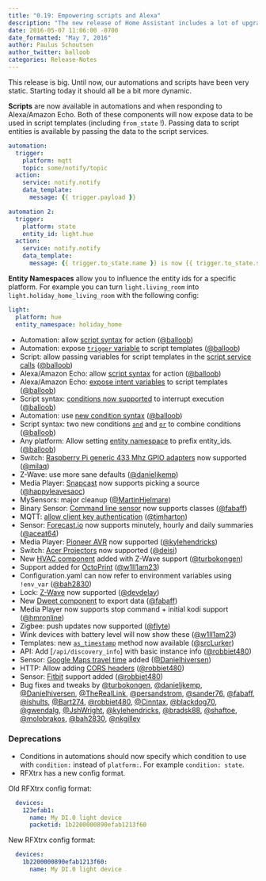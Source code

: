 ```yaml
---
title: "0.19: Empowering scripts and Alexa"
description: "The new release of Home Assistant includes a lot of upgrades to how we handle scripts and make them available in a wide range of new components including automation and alexa."
date: 2016-05-07 11:06:00 -0700
date_formatted: "May 7, 2016"
author: Paulus Schoutsen
author_twitter: balloob
categories: Release-Notes
---
```


This release is big. Until now, our automations and scripts have been very static. Starting today it should all be a bit more dynamic.

**Scripts** are now available in automations and when responding to Alexa/Amazon Echo. Both of these components will now expose data to be used in script templates (including `from_state` !). Passing data to script entities is available by passing the data to the script services.

```yaml
automation:
  trigger:
    platform: mqtt
    topic: some/notify/topic
  action:
    service: notify.notify
    data_template:
      message: {{ trigger.payload }}

automation 2:
  trigger:
    platform: state
    entity_id: light.hue
  action:
    service: notify.notify
    data_template:
      message: {{ trigger.to_state.name }} is now {{ trigger.to_state.state }}
```

**Entity Namespaces** allow you to influence the entity ids for a specific platform. For example you can turn `light.living_room` into `light.holiday_home_living_room` with the following config:

```yaml
light:
  platform: hue
  entity_namespace: holiday_home
```

 - Automation: allow [script syntax] for action ([@balloob])
 - Automation: expose [`trigger` variable][trigger-variable] to script templates ([@balloob])
 - Script: allow passing variables for script templates in the [script service calls] ([@balloob])
 - Alexa/Amazon Echo: allow [script syntax] for action ([@balloob])
 - Alexa/Amazon Echo: [expose intent variables] to script templates ([@balloob])
 - Script syntax: [conditions now supported] to interrupt execution ([@balloob])
 - Automation: use [new condition syntax] ([@balloob])
 - Script syntax: two new conditions [`and`][con-and] and [`or`][con-or] to combine conditions ([@balloob])
 - Any platform: Allow setting [entity namespace] to prefix entity_ids. ([@balloob])
 - Switch: [Raspberry Pi generic 433 Mhz GPIO adapters][rpi-rf] now supported ([@milaq])
 - Z-Wave: use more sane defaults ([@danieljkemp])
 - Media Player: [Snapcast] now supports picking a source ([@happyleavesaoc])
 - MySensors: major cleanup ([@MartinHjelmare])
 - Binary Sensor: [Command line sensor] now supports classes ([@fabaff])
 - MQTT: [allow client key authentication] ([@timharton])
 - Sensor: [Forecast.io] now supports minutely, hourly and daily summaries ([@aceat64])
 - Media Player: [Pioneer AVR] now supported ([@kylehendricks])
 - Switch: [Acer Projectors] now supported ([@deisi])
 - New [HVAC component] added with Z-Wave support ([@turbokongen])
 - Support added for [OctoPrint] ([@w1ll1am23])
 - Configuration.yaml can now refer to environment variables using `!env_var` ([@bah2830])
 - Lock: [Z-Wave][lock.zwave] now supported ([@devdelay])
 - New [Dweet component] to export data ([@fabaff])
 - Media Player now supports stop command + initial kodi support ([@hmronline])
 - Zigbee: push updates now supported ([@flyte])
 - Wink devices with battery level will now show these ([@w1ll1am23])
 - Templates: new [`as_timestamp`] method now available ([@srcLurker])
 - API: Add [`/api/discovery_info`] with basic instance info ([@robbiet480])
 - Sensor: [Google Maps travel time] added ([@Danielhiversen])
 - HTTP: Allow adding [CORS headers] ([@robbiet480])
 - Sensor: [Fitbit] support added ([@robbiet480])
 - Bug fixes and tweaks by [@turbokongen], [@danieljkemp], [@Danielhiversen], [@TheRealLink], [@persandstrom], [@sander76], [@fabaff], [@ishults], [@Bart274], [@robbiet480], [@Cinntax], [@blackdog70], [@gwendalg], [@JshWright], [@kylehendricks], [@bradsk88], [@shaftoe], [@molobrakos], [@bah2830], [@nkgilley]

[script syntax]: /getting-started/scripts/
[trigger-variable]: /getting-started/automation-templating/#available-trigger-data
[script service calls]: /components/script/#passing-parameters-in-service-calls
[expose intent variables]: /components/alexa/#configuring-home-assistant
[conditions now supported]: /getting-started/scripts-conditions/
[new condition syntax]: /getting-started/scripts-conditions/
[con-and]: /getting-started/scripts-conditions/#and-condition
[con-or]: /getting-started/scripts-conditions/#or-condition
[entity namespace]: /topics/platform_options/#entity-namespace
[rpi-rf]: /components/switch.rpi_rf/
[Forecast.io]: /components/sensor.forecast/
[Snapcast]: /components/media_player.snapcast/
[Command line sensor]: /components/sensor.command_line/
[allow client key authentication]: /components/mqtt/
[Pioneer AVR]: /components/media_player.pioneer/
[Acer Projectors]: /components/switch.acer_projector/
[HVAC component]: /components/climate/
[OctoPrint]: /components/octoprint/
[Z-Wave]: /components/zwave/
[lock]: /components/lock/
[lock.zwave]: /components/lock.zwave/
[Dweet component]: /components/dweet/
[`as_timestamp`]: /topics/templating/#home-assistant-template-extensions
[Google Maps travel time]: /components/sensor.google_travel_time/
[CORS headers]: /components/http/
[Fitbit]: /components/sensor.fitbit/
[@balloob]: https://github.com/balloob/
[@milaq]: https://github.com/milaq/
[@danieljkemp]: https://github.com/danieljkemp/
[@happyleavesaoc]: https://github.com/happyleavesaoc/
[@MartinHjelmare]: https://github.com/MartinHjelmare/
[@fabaff]: https://github.com/fabaff/
[@timharton]: https://github.com/timharton/
[@aceat64]: https://github.com/aceat64/
[@kylehendricks]: https://github.com/kylehendricks/
[@deisi]: https://github.com/deisi/
[@turbokongen]: https://github.com/turbokongen/
[@w1ll1am23]: https://github.com/w1ll1am23/
[@bah2830]: https://github.com/bah2830/
[@devdelay]: https://github.com/devdelay/
[@hmronline]: https://github.com/hmronline/
[@flyte]: https://github.com/flyte/
[@srcLurker]: https://github.com/srcLurker/
[@robbiet480]: https://github.com/robbiet480/
[@Danielhiversen]: https://github.com/Danielhiversen/
[@TheRealLink]: https://github.com/TheRealLink/
[@persandstrom]: https://github.com/persandstrom/
[@sander76]: https://github.com/sander76/
[@ishults]: https://github.com/ishults/
[@Bart274]: https://github.com/Bart274/
[@Cinntax]: https://github.com/Cinntax/
[@blackdog70]: https://github.com/blackdog70/
[@gwendalg]: https://github.com/gwendalg/
[@JshWright]: https://github.com/JshWright/
[@bradsk88]: https://github.com/bradsk88/
[@shaftoe]: https://github.com/shaftoe/
[@molobrakos]: https://github.com/molobrakos/
[@nkgilley]: https://github.com/nkgilley/

### Deprecations
 - Conditions in automations should now specify which condition to use with `condition:` instead of `platform:`. For example `condition: state`.
 - RFXtrx has a new config format.

Old RFXtrx config format:

```yaml
  devices:
    123efab1:
      name: My DI.0 light device
      packetid: 1b2200000890efab1213f60
```

New RFXtrx config format:

```yaml
  devices:
    1b2200000890efab1213f60:
      name: My DI.0 light device
```
